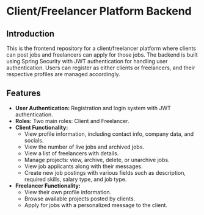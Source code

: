 # Client/Freelancer Platform Backend

## Introduction
This is the frontend repository for a client/freelancer platform where clients can post jobs and freelancers can apply for those jobs. The backend is built using Spring Security with JWT authentication for handling user authentication. Users can register as either clients or freelancers, and their respective profiles are managed accordingly.

## Features
- **User Authentication:** Registration and login system with JWT authentication.
- **Roles:** Two main roles: Client and Freelancer.
- **Client Functionality:**
  - View profile information, including contact info, company data, and socials.
  - View the number of live jobs and archived jobs.
  - View a list of freelancers with details.
  - Manage projects: view, archive, delete, or unarchive jobs.
  - View job applicants along with their messages.
  - Create new job postings with various fields such as description, required skills, salary type, and job type.
- **Freelancer Functionality:**
  - View their own profile information.
  - Browse available projects posted by clients.
  - Apply for jobs with a personalized message to the client.
